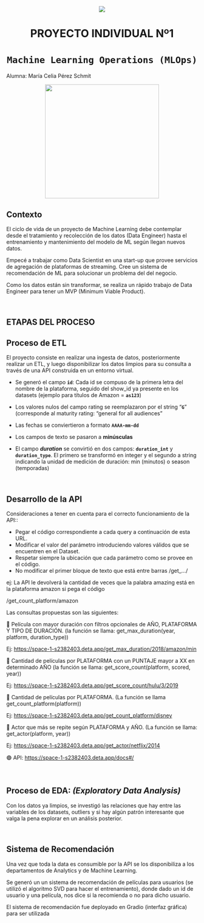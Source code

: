 <p align=center><img src=https://d31uz8lwfmyn8g.cloudfront.net/Assets/logo-henry-white-lg.png><p>

# <h1 align=center> **PROYECTO INDIVIDUAL Nº1** </h1>

# <h1 align=center>**`Machine Learning Operations (MLOps)`**</h1>

Alumna: María Celia Pérez Schmit

<p align="center">
<img src="https://user-images.githubusercontent.com/67664604/217914153-1eb00e25-ac08-4dfa-aaf8-53c09038f082.png"  height=300>
</p>

## Contexto

El ciclo de vida de un proyecto de Machine Learning debe contemplar desde el tratamiento y recolección de los datos (Data Engineer) hasta el entrenamiento y mantenimiento del modelo de ML según llegan nuevos datos.

Empecé a trabajar como Data Scientist en una start-up que provee servicios de agregación de plataformas de streaming. Cree un sistema de recomendación de ML para solucionar un problema del del negocio.

Como los datos están sin transformar, se realiza un rápido trabajo de Data Engineer para tener un MVP (Minimum Viable Product).

<br/>

## **ETAPAS DEL PROCESO**

## Proceso de ETL

El proyecto consiste en realizar una ingesta de datos, posteriormente realizar un ETL, y luego disponibilizar los datos limpios para su consulta a través de una API construida en un entorno virtual.

+ Se generó el campo **`id`**: Cada id se compuso de la primera letra del nombre de la plataforma, seguido del show_id ya presente en los datasets (ejemplo para títulos de Amazon = **`as123`**)

+ Los valores nulos del campo rating se reemplazaron por el string “**`G`**” (corresponde al maturity rating: “general for all audiences”

+ Las fechas se conviertieron a formato **`AAAA-mm-dd`**

+ Los campos de texto se pasaron a **minúsculas**

+ El campo ***duration*** se convirtió en dos campos: **`duration_int`** y **`duration_type`**. El primero se transformó en integer y el segundo a string indicando la unidad de medición de duración: min (minutos) o season (temporadas)

<br/>

## Desarrollo de la API    

Consideraciones a tener en cuenta para el correcto funcionamiento de la API::

* Pegar el código correspondiente a cada query a continuación de esta URL.
* Modificar el valor del parámetro introduciendo valores válidos que se encuentren en el Dataset.
* Respetar siempre la ubicación que cada parámetro como se provee en el código.
* No modificar el primer bloque de texto que está entre barras /get_.../

ej: La API le devolverá la cantidad de veces que la palabra amazing está en la plataforma amazon si pega el código

/get_count_platform/amazon  


Las consultas propuestas son las siguientes:

:small_blue_diamond: Película con mayor duración con filtros opcionales de AÑO, PLATAFORMA Y TIPO DE DURACIÓN. (la función se llama: get_max_duration(year, platform, duration_type))

Ej: https://space-1-s2382403.deta.app/get_max_duration/2018/amazon/min

:small_blue_diamond: Cantidad de películas por PLATAFORMA con un PUNTAJE mayor a XX en determinado AÑO (la función se llama: get_score_count(platform, scored, year))

Ej: https://space-1-s2382403.deta.app/get_score_count/hulu/3/2019

:small_blue_diamond: Cantidad de películas por PLATAFORMA. (La función se llama get_count_platform(platform))

Ej: https://space-1-s2382403.deta.app/get_count_platform/disney

:small_blue_diamond: Actor que más se repite según PLATAFORMA y AÑO. (La función se llama: get_actor(platform, year))

Ej: https://space-1-s2382403.deta.app/get_actor/netflix/2014

:purple_circle: API: https://space-1-s2382403.deta.app/docs#/

<br/>

## Proceso de EDA: _(Exploratory Data Analysis)_

Con los datos ya limpios, se investigó las relaciones que hay entre las variables de los datasets, outliers y si hay algún patrón interesante que valga la pena explorar en un análisis posterior.  

<br/>

## Sistema de Recomendación  

Una vez que toda la data es consumible por la API se los disponibiliza a los departamentos de Analytics y de Machine Learning. 

Se generó un un sistema de recomendación de películas para usuarios (se utilizó el algoritmo SVD para hacer el entrenamiento), donde dado un id de usuario y una película, nos dice si la recomienda o no para dicho usuario. 

El sistema de recomendación fue deployado en Gradio (interfaz gráfica) para ser utilizada
 


